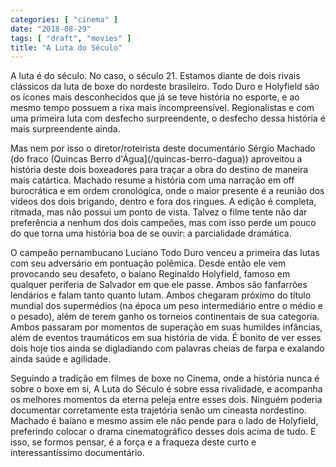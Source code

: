 ```yaml
---
categories: [ "cinema" ]
date: "2018-08-29"
tags: [ "draft", "movies" ]
title: "A Luta do Século"
---
```

A luta é do século. No caso, o século 21. Estamos diante de dois rivais
clássicos da luta de boxe do nordeste brasileiro. Todo Duro e Holyfield
são os ícones mais desconhecidos que já se teve história no esporte,
e ao mesmo tempo possuem a rixa mais incompreensível. Regionalistas
e com uma primeira luta com desfecho surpreendente, o desfecho dessa
história é mais surpreendente ainda.

Mas nem por isso o diretor/roteirista deste documentário Sérgio Machado
(do fraco (Quincas Berro d'Água](/quincas-berro-dagua)) aproveitou
a história deste dois boxeadores para traçar a obra do destino de
maneira mais catártica. Machado resume a história com uma narração
em off burocrática e em ordem cronológica, onde o maior presente é
a reunião dos vídeos dos dois brigando, dentro e fora dos ringues. A
edição é completa, ritmada, mas não possui um ponto de vista. Talvez
o filme tente não dar preferência a nenhum dos dois campeões, mas
com isso perde um pouco do que torna uma história boa de se ouvir:
a parcialidade dramática.

O campeão pernambucano Luciano Todo Duro venceu a primeira das lutas
com seu adversário em pontuação polêmica. Desde então ele vem
provocando seu desafeto, o baiano Reginaldo Holyfield, famoso em qualquer
periferia de Salvador em que ele passe. Ambos são fanfarrões lendários
e falam tanto quanto lutam. Ambos chegaram próximo do título mundial dos
supermédios (na época um peso intermediário entre o médio e o pesado),
além de terem ganho os torneios continentais de sua categoria. Ambos
passaram por momentos de superação em suas humildes infâncias, além
de eventos traumáticos em sua história de vida. É bonito de ver
esses dois hoje tios ainda se digladiando com palavras cheias de farpa
e exalando ainda saúde e agilidade.

Seguindo a tradição em filmes de boxe no Cinema, onde a história nunca
é sobre o boxe em si, A Luta do Século é sobre essa rivalidade, e
acompanha os melhores momentos da eterna peleja entre esses dois. Ninguém
poderia documentar corretamente esta trajetória senão um cineasta
nordestino. Machado é baiano e mesmo assim ele não pende para o lado
de Holyfield, preferindo colocar o drama cinematográfico desses dois
acima de tudo. E isso, se formos pensar, é a força e a fraqueza deste
curto e interessantíssimo documentário.
